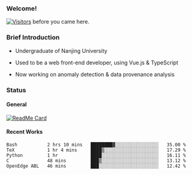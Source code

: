### Welcome!

[![Visitors](https://visitor-badge.laobi.icu/badge?page_id=HermitSun.HermitSun)]() before you came here.

### Brief Introduction

- Undergraduate of Nanjing University

- Used to be a web front-end developer, using Vue.js & TypeScript

- Now working on anomaly detection & data provenance analysis

### Status

#### General

[![ReadMe Card](https://github-readme-stats.hermitsun.vercel.app/api?username=HermitSun&count_private=true&show_icons=true)]()

#### Recent Works

<!--START_SECTION:waka-->
```text
Bash           2 hrs 10 mins   ████████▓░░░░░░░░░░░░░░░░   35.00 % 
TeX            1 hr 4 mins     ████▒░░░░░░░░░░░░░░░░░░░░   17.29 % 
Python         1 hr            ████░░░░░░░░░░░░░░░░░░░░░   16.11 % 
C              48 mins         ███▒░░░░░░░░░░░░░░░░░░░░░   13.12 % 
OpenEdge ABL   46 mins         ███░░░░░░░░░░░░░░░░░░░░░░   12.42 % 
```
<!--END_SECTION:waka-->
